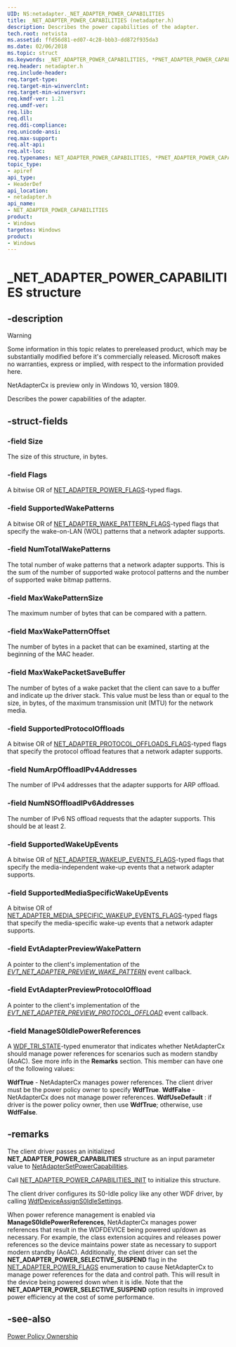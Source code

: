 ```yaml
---
UID: NS:netadapter._NET_ADAPTER_POWER_CAPABILITIES
title: _NET_ADAPTER_POWER_CAPABILITIES (netadapter.h)
description: Describes the power capabilities of the adapter.
tech.root: netvista
ms.assetid: ffd56d81-ed07-4c28-bbb3-dd872f935da3
ms.date: 02/06/2018
ms.topic: struct
ms.keywords: _NET_ADAPTER_POWER_CAPABILITIES, *PNET_ADAPTER_POWER_CAPABILITIES, NET_ADAPTER_POWER_CAPABILITIES, 
req.header: netadapter.h
req.include-header:
req.target-type:
req.target-min-winverclnt:
req.target-min-winversvr:
req.kmdf-ver: 1.21
req.umdf-ver:
req.lib:
req.dll:
req.ddi-compliance:
req.unicode-ansi:
req.max-support:
req.alt-api:
req.alt-loc:
req.typenames: NET_ADAPTER_POWER_CAPABILITIES, *PNET_ADAPTER_POWER_CAPABILITIES
topic_type: 
- apiref
api_type: 
- HeaderDef
api_location:
- netadapter.h
api_name: 
- NET_ADAPTER_POWER_CAPABILITIES
product:
- Windows
targetos: Windows
product:
- Windows
---
```


# _NET_ADAPTER_POWER_CAPABILITIES structure

## -description

> [!WARNING]
> Some information in this topic relates to prereleased product, which may be substantially modified before it's commercially released. Microsoft makes no warranties, express or implied, with respect to the information provided here.
>
> NetAdapterCx is preview only in Windows 10, version 1809.

Describes the power capabilities of the adapter.

## -struct-fields

### -field Size
The size of this structure, in bytes.
 
### -field Flags
A bitwise OR of [NET_ADAPTER_POWER_FLAGS](ne-netadapter-_net_adapter_power_flags.md)-typed flags.
 
### -field SupportedWakePatterns
A bitwise OR of [NET_ADAPTER_WAKE_PATTERN_FLAGS](ne-netadapter-_net_adapter_wake_pattern_flags.md)-typed flags that specify the wake-on-LAN (WOL) patterns that a network adapter supports.
 
### -field NumTotalWakePatterns
The total number of wake patterns that a network adapter supports. This is the sum of the number of supported wake protocol patterns and the number of supported wake bitmap patterns.
 
### -field MaxWakePatternSize
The maximum number of bytes that can be compared with a pattern.
 
### -field MaxWakePatternOffset
The number of bytes in a packet that can be examined, starting at the beginning of the MAC header.
 
### -field MaxWakePacketSaveBuffer
The number of bytes of a wake packet that the client can save to a buffer and indicate up the driver stack. This value must be less than or equal to the size, in bytes, of the maximum transmission unit (MTU) for the network media.
 
### -field SupportedProtocolOffloads
A bitwise OR of [NET_ADAPTER_PROTOCOL_OFFLOADS_FLAGS](ne-netadapter-_net_adapter_protocol_offloads_flags.md)-typed flags that specify the protocol offload features that a network adapter supports.
 
### -field NumArpOffloadIPv4Addresses
The number of IPv4 addresses that the adapter supports for ARP offload.
 
### -field NumNSOffloadIPv6Addresses
The number of IPv6 NS offload requests that the adapter supports. This should be at least 2.
 
### -field SupportedWakeUpEvents
A bitwise OR of [NET_ADAPTER_WAKEUP_EVENTS_FLAGS](ne-netadapter-_net_adapter_wakeup_events_flags.md)-typed flags that specify the media-independent wake-up events that a network adapter supports.
 
### -field SupportedMediaSpecificWakeUpEvents
A bitwise OR of [NET_ADAPTER_MEDIA_SPECIFIC_WAKEUP_EVENTS_FLAGS](ne-netadapter-_net_adapter_media_specific_wakeup_events_flags.md)-typed flags that specify the media-specific wake-up events that a network adapter supports.
 
### -field EvtAdapterPreviewWakePattern
A pointer to the client's implementation of the *[EVT_NET_ADAPTER_PREVIEW_WAKE_PATTERN](nc-netadapter-evt_net_adapter_preview_wake_pattern.md)* event callback.
 
### -field EvtAdapterPreviewProtocolOffload
A pointer to the client's implementation of the *[EVT_NET_ADAPTER_PREVIEW_PROTOCOL_OFFLOAD](nc-netadapter-evt_net_adapter_preview_protocol_offload.md)* event callback.
 
### -field ManageS0IdlePowerReferences
A [WDF_TRI_STATE](../wdftypes/ne-wdftypes-_wdf_tri_state.md)-typed enumerator that indicates whether NetAdapterCx should manage power references for scenarios such as modern standby (AoAC). See more info in the **Remarks** section. This member can have one of the following values:

**WdfTrue** - NetAdapterCx manages power references. The client driver must be the power policy owner to specify **WdfTrue**.
**WdfFalse** - NetAdapterCx does not manage power references.
**WdfUseDefault** : if driver is the power policy owner, then use **WdfTrue**; otherwise, use **WdfFalse**.

## -remarks
The client driver passes an initialized **NET_ADAPTER_POWER_CAPABILITIES** structure as an input parameter value to [NetAdapterSetPowerCapabilities](nf-netadapter-netadaptersetpowercapabilities.md).

Call [NET_ADAPTER_POWER_CAPABILITIES_INIT](nf-netadapter-net_adapter_power_capabilities_init.md) to initialize this structure.

The client driver configures its S0-Idle policy like any other WDF driver, by calling [WdfDeviceAssignS0IdleSettings](../wdfdevice/nf-wdfdevice-wdfdeviceassigns0idlesettings.md).

When power reference management is enabled via **ManageS0IdlePowerReferences**, NetAdapterCx manages power references that result in the WDFDEVICE being powered up/down as necessary. For example, the class extension acquires and releases power references so the device maintains power state as necessary to support modern standby (AoAC). Additionally, the client driver can set the **NET_ADAPTER_POWER_SELECTIVE_SUSPEND** flag in the [NET_ADAPTER_POWER_FLAGS](ne-netadapter-_net_adapter_power_flags.md) enumeration to cause NetAdapterCx to manage power references for the data and control path. This will result in the device being powered down when it is idle. Note that the **NET_ADAPTER_POWER_SELECTIVE_SUSPEND** option results in improved power efficiency at the cost of some performance.



## -see-also

[Power Policy Ownership](https://docs.microsoft.com/windows-hardware/drivers/wdf/power-policy-ownership)
